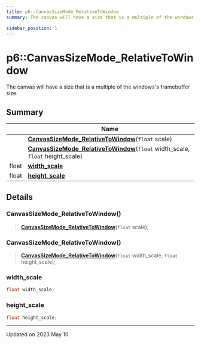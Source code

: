 ```yaml
---
title: p6::CanvasSizeMode_RelativeToWindow
summary: The canvas will have a size that is a multiple of the windows's framebuffer size. 

sidebar_position: 1
---
```


# p6::CanvasSizeMode_RelativeToWindow



The canvas will have a size that is a multiple of the windows's framebuffer size. 



## Summary

|                | Name           |
| -------------- | -------------- |
| | **[CanvasSizeMode_RelativeToWindow](/reference/Types/canvas_size_mode___relative_to_window#canvassizemode_relativetowindow)**(`float` scale) |
| | **[CanvasSizeMode_RelativeToWindow](/reference/Types/canvas_size_mode___relative_to_window#canvassizemode_relativetowindow)**(`float` width_scale, `float` height_scale) |
| float | **[width_scale](/reference/Types/canvas_size_mode___relative_to_window#width_scale)**  |
| float | **[height_scale](/reference/Types/canvas_size_mode___relative_to_window#height_scale)**  |

## Details


### CanvasSizeMode_RelativeToWindow()

> **[CanvasSizeMode_RelativeToWindow](/reference/Types/canvas_size_mode___relative_to_window#canvassizemode_relativetowindow)**(`float` scale);



### CanvasSizeMode_RelativeToWindow()

> **[CanvasSizeMode_RelativeToWindow](/reference/Types/canvas_size_mode___relative_to_window#canvassizemode_relativetowindow)**(`float` width_scale, `float` height_scale);





### width_scale

```cpp
float width_scale;
```


### height_scale

```cpp
float height_scale;
```


-------------------------------

Updated on 2023 May 10